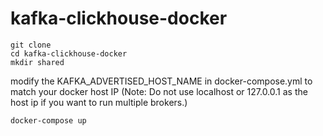 # kafka-clickhouse-docker

```
git clone
cd kafka-clickhouse-docker
mkdir shared
```

modify the KAFKA_ADVERTISED_HOST_NAME in docker-compose.yml to match your docker host IP (Note: Do not use localhost or 127.0.0.1 as the host ip if you want to run multiple brokers.)

```
docker-compose up
```
